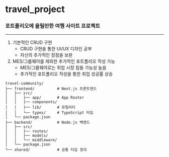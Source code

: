 # travel_project   
### 포트폴리오에 올릴만한 여행 사이트 프로젝트

----------
1. 기본적인 CRUD 구현
   - CRUD 구현을 통한 UI/UX 디자인 공부
   - 자신의 추가적인 장점을 보완
2. MES/그룹웨어를 제외한 추가적인 포트폴리오 작성 가능
   - MES/그룹웨어로는 취업 시장 힘들 가능성 높음
   - 추가적인 포트폴리오 작성을 통한 취업 성공률 상승



```
travel-community/
├── frontend/          # Next.js 프론트엔드
│   ├── src/
│   │   ├── app/       # App Router
│   │   ├── components/
│   │   ├── lib/       # 유틸리티
│   │   └── types/     # TypeScript 타입
│   └── package.json
├── backend/           # Node.js 백엔드
│   ├── src/
│   │   ├── routes/
│   │   ├── models/
│   │   └── middleware/
│   └── package.json
└── shared/            # 공통 타입 정의
```
